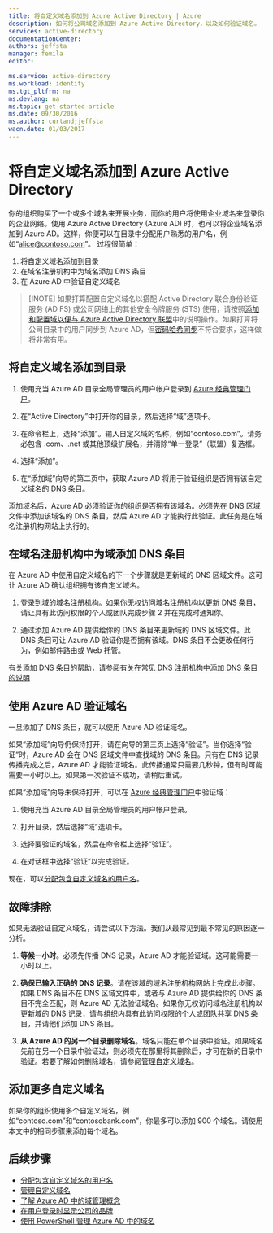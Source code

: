 ```yaml
---
title: 将自定义域名添加到 Azure Active Directory | Azure
description: 如何将公司域名添加到 Azure Active Directory，以及如何验证域名。
services: active-directory
documentationCenter: 
authors: jeffsta
manager: femila
editor: 

ms.service: active-directory
ms.workload: identity
ms.tgt_pltfrm: na
ms.devlang: na
ms.topic: get-started-article
ms.date: 09/30/2016
ms.author: curtand;jeffsta
wacn.date: 01/03/2017
---
```


# 将自定义域名添加到 Azure Active Directory

你的组织购买了一个或多个域名来开展业务，而你的用户将使用企业域名来登录你的企业网络。使用 Azure Active Directory (Azure AD) 时，也可以将企业域名添加到 Azure AD。这样，你便可以在目录中分配用户熟悉的用户名，例如“alice@contoso.com”。 过程很简单：

1. 将自定义域名添加到目录
2. 在域名注册机构中为域名添加 DNS 条目
3. 在 Azure AD 中验证自定义域名

> [!NOTE] 如果打算配置自定义域名以搭配 Active Directory 联合身份验证服务 (AD FS) 或公司网络上的其他安全令牌服务 (STS) 使用，请按照[添加和配置域以便与 Azure Active Directory 联盟](./active-directory-add-domain-federated.md)中的说明操作。如果打算将公司目录中的用户同步到 Azure AD，但[密码哈希同步](./active-directory-aadconnectsync-implement-password-synchronization.md)不符合要求，这样做将非常有用。

## 将自定义域名添加到目录 <a name="add-a-custom-domain-name-to-your-directory"></a>

1. 使用充当 Azure AD 目录全局管理员的用户帐户登录到 [Azure 经典管理门户](https://manage.windowsazure.cn/)。

2. 在“Active Directory”中打开你的目录，然后选择“域”选项卡。

3. 在命令栏上，选择“添加”。输入自定义域的名称，例如“contoso.com”。请务必包含 .com、.net 或其他顶级扩展名，并清除“单一登录”（联盟）复选框。

4. 选择“添加”。

5. 在“添加域”向导的第二页中，获取 Azure AD 将用于验证组织是否拥有该自定义域名的 DNS 条目。

添加域名后，Azure AD 必须验证你的组织是否拥有该域名。必须先在 DNS 区域文件中添加该域名的 DNS 条目，然后 Azure AD 才能执行此验证。此任务是在域名注册机构网站上执行的。

## 在域名注册机构中为域添加 DNS 条目

在 Azure AD 中使用自定义域名的下一个步骤就是更新域的 DNS 区域文件。这可让 Azure AD 确认组织拥有该自定义域名。

1.  登录到域的域名注册机构。如果你无权访问域名注册机构以更新 DNS 条目，请让具有此访问权限的个人或团队完成步骤 2 并在完成时通知你。

2.  通过添加 Azure AD 提供给你的 DNS 条目来更新域的 DNS 区域文件。此 DNS 条目可让 Azure AD 验证你是否拥有该域。DNS 条目不会更改任何行为，例如邮件路由或 Web 托管。

有关添加 DNS 条目的帮助，请参阅[有关在常见 DNS 注册机构中添加 DNS 条目的说明](https://support.office.com/article/Create-DNS-records-for-Office-365-when-you-manage-your-DNS-records-b0f3fdca-8a80-4e8e-9ef3-61e8a2a9ab23/)

## 使用 Azure AD 验证域名 <a name="verify-the-domain-name-with-azure-ad"></a>

一旦添加了 DNS 条目，就可以使用 Azure AD 验证域名。

如果“添加域”向导仍保持打开，请在向导的第三页上选择“验证”。当你选择“验证”时，Azure AD 会在 DNS 区域文件中查找域的 DNS 条目。只有在 DNS 记录传播完成之后，Azure AD 才能验证域名。此传播通常只需要几秒钟，但有时可能需要一小时以上。如果第一次验证不成功，请稍后重试。

如果“添加域”向导未保持打开，可以在 [Azure 经典管理门户](https://manage.windowsazure.cn/)中验证域：

1.  使用充当 Azure AD 目录全局管理员的用户帐户登录。

2.  打开目录，然后选择“域”选项卡。

3.  选择要验证的域名，然后在命令栏上选择“验证”。

4. 在对话框中选择“验证”以完成验证。

现在，可以[分配包含自定义域名的用户名](./active-directory-add-domain-add-users.md)。

## 故障排除

如果无法验证自定义域名，请尝试以下方法。我们从最常见到最不常见的原因逐一分析。

1. **等候一小时**。必须先传播 DNS 记录，Azure AD 才能验证域。这可能需要一小时以上。

2. **确保已输入正确的 DNS 记录**。请在该域的域名注册机构网站上完成此步骤。如果 DNS 条目不在 DNS 区域文件中，或者与 Azure AD 提供给你的 DNS 条目不完全匹配，则 Azure AD 无法验证域名。如果你无权访问域名注册机构以更新域的 DNS 记录，请与组织内具有此访问权限的个人或团队共享 DNS 条目，并请他们添加 DNS 条目。

3. **从 Azure AD 的另一个目录删除域名**。域名只能在单个目录中验证。如果域名先前在另一个目录中验证过，则必须先在那里将其删除后，才可在新的目录中验证。若要了解如何删除域名，请参阅[管理自定义域名](./active-directory-add-manage-domain-names.md)。

## 添加更多自定义域名

如果你的组织使用多个自定义域名，例如“contoso.com”和“contosobank.com”，你最多可以添加 900 个域名。请使用本文中的相同步骤来添加每个域名。

## 后续步骤

-   [分配包含自定义域名的用户名](./active-directory-add-domain-add-users.md)
-   [管理自定义域名](./active-directory-add-manage-domain-names.md)
-   [了解 Azure AD 中的域管理概念](./active-directory-add-domain-concepts.md)
-   [在用户登录时显示公司的品牌](./active-directory-add-company-branding.md)
-   [使用 PowerShell 管理 Azure AD 中的域名](https://msdn.microsoft.com/zh-cn/library/azure/e1ef403f-3347-4409-8f46-d72dafa116e0#BKMK_ManageDomains)

<!---HONumber=Mooncake_Quality_Review_1230_2016-->
